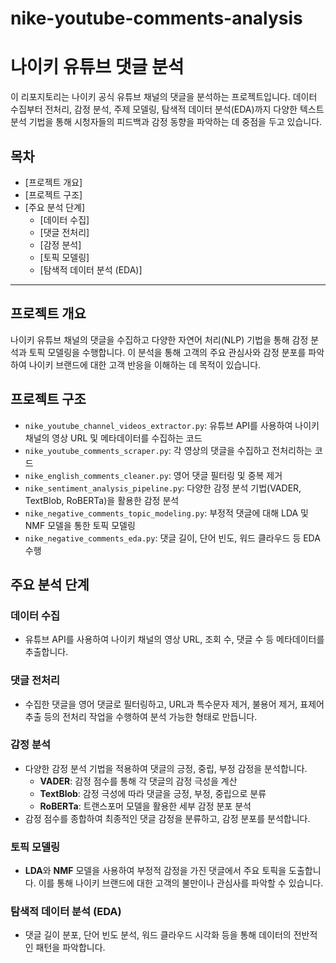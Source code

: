 # nike-youtube-comments-analysis

# 나이키 유튜브 댓글 분석

이 리포지토리는 나이키 공식 유튜브 채널의 댓글을 분석하는 프로젝트입니다. 데이터 수집부터 전처리, 감정 분석, 주제 모델링, 탐색적 데이터 분석(EDA)까지 다양한 텍스트 분석 기법을 통해 시청자들의 피드백과 감정 동향을 파악하는 데 중점을 두고 있습니다.

## 목차
- [프로젝트 개요]
- [프로젝트 구조]
- [주요 분석 단계]
  - [데이터 수집]
  - [댓글 전처리]
  - [감정 분석]
  - [토픽 모델링]
  - [탐색적 데이터 분석 (EDA)]

---

## 프로젝트 개요
나이키 유튜브 채널의 댓글을 수집하고 다양한 자연어 처리(NLP) 기법을 통해 감정 분석과 토픽 모델링을 수행합니다. 이 분석을 통해 고객의 주요 관심사와 감정 분포를 파악하여 나이키 브랜드에 대한 고객 반응을 이해하는 데 목적이 있습니다.

## 프로젝트 구조
- `nike_youtube_channel_videos_extractor.py`: 유튜브 API를 사용하여 나이키 채널의 영상 URL 및 메타데이터를 수집하는 코드
- `nike_youtube_comments_scraper.py`: 각 영상의 댓글을 수집하고 전처리하는 코드
- `nike_english_comments_cleaner.py`: 영어 댓글 필터링 및 중복 제거
- `nike_sentiment_analysis_pipeline.py`: 다양한 감정 분석 기법(VADER, TextBlob, RoBERTa)을 활용한 감정 분석
- `nike_negative_comments_topic_modeling.py`: 부정적 댓글에 대해 LDA 및 NMF 모델을 통한 토픽 모델링
- `nike_negative_comments_eda.py`: 댓글 길이, 단어 빈도, 워드 클라우드 등 EDA 수행

## 주요 분석 단계

### 데이터 수집
- 유튜브 API를 사용하여 나이키 채널의 영상 URL, 조회 수, 댓글 수 등 메타데이터를 추출합니다.

### 댓글 전처리
- 수집한 댓글을 영어 댓글로 필터링하고, URL과 특수문자 제거, 불용어 제거, 표제어 추출 등의 전처리 작업을 수행하여 분석 가능한 형태로 만듭니다.

### 감정 분석
- 다양한 감정 분석 기법을 적용하여 댓글의 긍정, 중립, 부정 감정을 분석합니다.
  - **VADER**: 감정 점수를 통해 각 댓글의 감정 극성을 계산
  - **TextBlob**: 감정 극성에 따라 댓글을 긍정, 부정, 중립으로 분류
  - **RoBERTa**: 트랜스포머 모델을 활용한 세부 감정 분포 분석
- 감정 점수를 종합하여 최종적인 댓글 감정을 분류하고, 감정 분포를 분석합니다.

### 토픽 모델링
- **LDA**와 **NMF** 모델을 사용하여 부정적 감정을 가진 댓글에서 주요 토픽을 도출합니다. 이를 통해 나이키 브랜드에 대한 고객의 불만이나 관심사를 파악할 수 있습니다.

### 탐색적 데이터 분석 (EDA)
- 댓글 길이 분포, 단어 빈도 분석, 워드 클라우드 시각화 등을 통해 데이터의 전반적인 패턴을 파악합니다.

